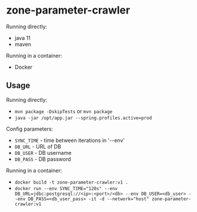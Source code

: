 # zone-parameter-crawler

Running directly:
* java 11
* maven

Running in a container:
* Docker

## Usage

Running directly:
* `mvn package -DskipTests` or `mvn package`
* `java -jar /opt/app.jar --spring.profiles.active=prod`

Config parameters:
* `SYNC_TIME` - time between iterations in '--env'
* `DB_URL` - URL of DB
* `DB_USER` - DB username
* `DB_PASS` - DB password

Running in a container:
* `docker build -t zone-parameter-crawler:v1 .`
* `docker run --env SYNC_TIME="120s" --env DB_URL=jdbc:postgresql://<ip>:<port>/<db> --env DB_USER=<db_user> --env DB_PASS=<db_user_pass> -it -d --network="host" zone-parameter-crawler:v1`